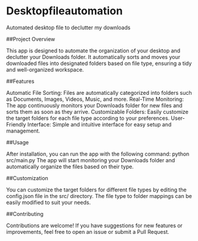 # Desktopfileautomation
Automated desktop file to declutter my downloads


##Project Overview

This app is designed to automate the organization of your desktop and declutter your Downloads folder. It automatically sorts and moves your downloaded files into designated folders based on file type, ensuring a tidy and well-organized workspace.

##Features

Automatic File Sorting: Files are automatically categorized into folders such as Documents, Images, Videos, Music, and more.
Real-Time Monitoring: The app continuously monitors your Downloads folder for new files and sorts them as soon as they arrive.
Customizable Folders: Easily customize the target folders for each file type according to your preferences.
User-Friendly Interface: Simple and intuitive interface for easy setup and management.

##Usage

After installation, you can run the app with the following command:
python src/main.py
The app will start monitoring your Downloads folder and automatically organize the files based on their type.

##Customization

You can customize the target folders for different file types by editing the config.json file in the src/ directory. The file type to folder mappings can be easily modified to suit your needs.

##Contributing

Contributions are welcome! If you have suggestions for new features or improvements, feel free to open an issue or submit a Pull Request.


